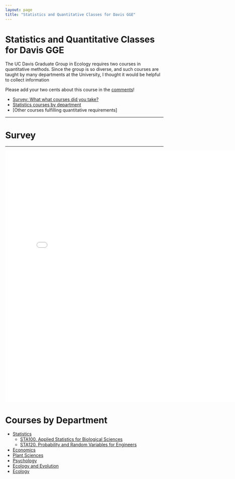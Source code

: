 ```yaml
---
layout: page
title: "Statistics and Quantitative Classes for Davis GGE"
---
```

# Statistics and Quantitative Classes for Davis GGE

The UC Davis Graduate Group in Ecology requires two courses in quantitative methods.  Since the group is so diverse, and such courses are taught by many departments at the University, I thought it would be helpful to collect information 

Please add your two cents about this course in the [comments](#disqus_thread)!

 - [Survey: What what courses did you take?](#survey)
 - [Statistics courses by department](#courses-by-department)
 - [Other courses fulfilling quantitative requirements]
 
- - - 

# Survey

- - -

<iframe height="800" width="800" frameborder="0" name="classframe" id="classframe" src="/statsclasses/STA100.html" scrolling="no" allowTransparency="true">
</iframe>



# Courses by Department

 - [Statistics](#statistics)
     - <a href="/statsclasses/STA100.html" target="classframe">STA100. Applied Statistics for Biological Sciences</a>
     - <a href="/statsclasses/STA120.html" target="classframe">STA120. Probability and Random Variables for Engineers</a>
 - [Economics](#economics)
 - [Plant Sciences](#plant-sciences)
 - [Psychology](#psychology)
 - [Ecology and Evolution](#ecology-and-evolution)
 - [Ecology](#ecology)



